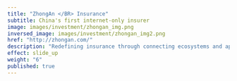 ```yaml
---
title: "ZhongAn </BR> Insurance"
subtitle: China's first internet-only insurer
image: images/investment/zhongan_img.png
inversed_image: images/investment/zhongan_img2.png
href: "http://zhongan.com/"
description: "Redefining insurance through connecting ecosystems and applying cutting-edge technologies. Sagamore invested in 2015."
effect: slide_up
weight: "6"
published: true
---
```


